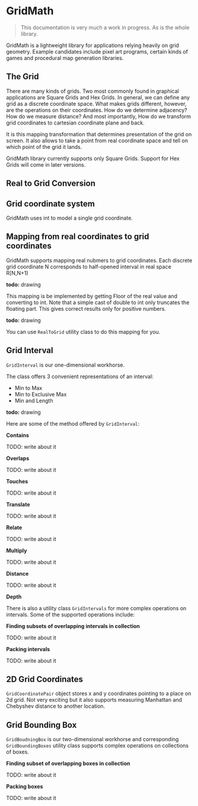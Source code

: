 # GridMath

> This documentation is very much a work in progress. As is the whole library.

GridMath is a lightweight library for applications relying heavily on grid geometry. 
Example candidates include pixel art programs, certain kinds of games and procedural map generation libraries.

## The Grid

There are many kinds of grids. Two most commonly found in graphical applications are 
Square Grids and Hex Grids. In general, we can define any grid as a discrete coordinate space.
What makes grids different, however, are the operations on their coordinates. 
How do we determine adjacency? How do we measure distance? And most importantly,
How do we transform grid coordinates to cartesian coordinate plane and back. 

It is this mapping transformation that determines presentation of the grid on screen.
It also allows to take a point from real coordinate space and tell on which point of the grid it lands. 

GridMath library currently supports only Square Grids. Support for Hex Grids will come in later versions.

## Real to Grid Conversion





## Grid coordinate system

GridMath uses int to model a single grid coordinate.

## Mapping from real coordinates to grid coordinates

GridMath supports mapping real nubmers to grid coordinates.
Each discrete grid coordinate N corresponds to half-opened interval in real space R[N,N+1)

**todo:** drawing

This mapping is be implemented by getting Floor of the real value and converting to int.
Note that a simple cast of double to int only truncates the floating part.
This gives correct results only for positive numbers.

**todo:** drawing

You can use `RealToGrid` utility class to do this mapping for you.

## Grid Interval

`GridInterval` is our one-dimensional workhorse.

The class offers 3 convenient representations of an interval:

- Min to Max
- Min to Exclusive Max
- Min and Length

**todo:** drawing

Here are some of the method offered by `GridInterval`:

**Contains**

TODO: write about it

**Overlaps**

TODO: write about it

**Touches**

TODO: write about it

**Translate**

TODO: write about it

**Relate**

TODO: write about it

**Multiply**

TODO: write about it

**Distance**

TODO: write about it

**Depth**

There is also a utility class `GridIntervals` for more complex operations on intervals.
Some of the supported operations include:

**Finding subsets of overlapping intervals in collection**

TODO: write about it

**Packing intervals**

TODO: write about it

## 2D Grid Coordinates

`GridCoordinatePair` object stores x and y coordinates pointing to a place on 2d grid. 
Not very exciting but it also supports measuring Manhattan and Chebyshev distance to another location.

## Grid Bounding Box

`GridBoudningBox` is our two-dimensional workhorse and corresponding 
`GridBoundingBoxes` utility class supports complex operations on collections of boxes.

**Finding subset of overlapping boxes in collection**

TODO: write about it

**Packing boxes**

TODO: write about it

